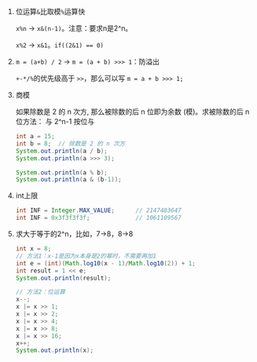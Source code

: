 1. 位运算`&`比取模`%`运算快

    `x%n` → `x&(n-1)`。注意：要求n是2^n。

    `x%2` → `x&1`。`if((2&1) == 0)`

2. `m = (a+b) / 2` → `m = (a + b) >>> 1`：防溢出

    `+-*/%`的优先级高于 `>>`，那么可以写 `m = a + b >>> 1;`

3. 商模

    如果除数是 2 的 n 次方, 那么被除数的后 n 位即为余数 (模)。求被除数的后 n 位方法： 与 2^n-1 按位与
    ```java
    int a = 15;
    int b = 8;  // 除数是 2 的 n 次方
    System.out.println(a / b);
    System.out.println(a >>> 3);
    
    System.out.println(a % b);
    System.out.println(a & (b-1));
    ```

4. int上限

    ```java
    int INF = Integer.MAX_VALUE;      // 2147483647
    int INF = 0x3f3f3f3f;			  // 1061109567
    ```

5. 求大于等于的2^n，比如，7→8，8→8

    ```java
    int x = 8;
    // 方法1：x-1是因为x本身是2的幂时，不需要再加1
    int e = (int)(Math.log10(x - 1)/Math.log10(2)) + 1;
    int result = 1 << e;
    System.out.println(result);
    
    // 方法2：位运算
    x--;
    x |= x >> 1;
    x |= x >> 2;
    x |= x >> 4;
    x |= x >> 8;
    x |= x >> 16;
    x++;
    System.out.println(x);
    ```
